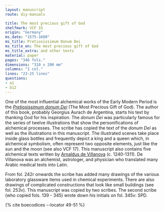 ```yaml
---
layout: manuscript
route: diy-manuals

title: The most precious gift of God
shelfmark: VCF 15
origin: "Germany"
ms_date: "1575-1600"
ms_title: Pretiosissimum Donum Dei
ms_title_en: The most precious gift of God
ms_title_extra: and other texts
material: paper
pages: "346 fols."
dimensions: "310 x 200 mm"
columns: "1 col."
lines: "23-25 lines"
questions:
- a1
- b12
---
```


One of the most influential alchemical works of the Early Modern Period
is the *[Pretiosissimum donum Dei](http://www.alchemywebsite.com/donumdei.html)* (The Most Precious
Gift of God). The author of this book, probably Georgius Aurach de
Argentina, starts his text by thanking God for his inspiration. The
*donum Dei* was particularly famous for the series of twelve
illustrations that show the personifications of alchemical processes.
The scribe has copied the text of the *donum Dei* as well as the
illustrations in this manuscript. The illustrated scenes take place
inside glass bottles and frequently depict a king and a queen which, in
alchemical symbolism, often represent two opposite elements, just like
the sun and the moon (see also VCF 17). This manuscript also contains
five alchemical texts written by [Arnaldus de
Villanova](https://en.wikipedia.org/wiki/Arnaldus_de_Villa_Nova) (c.
1240-1311). De Villanova was an alchemist, astrologer, and physician who
translated many Arabic medical texts into Latin.

From fol. <span data-fol="242r" class="fref">242r</span> onwards the scribe has added many drawings of the various
laboratory glassware items used in chemical experiments. There are also
drawings of complicated constructions that look like small buildings
(see fol. <span data-fol="253v" class="fref">253v</span>). This manuscript was copied by two scribes. The second
scribe (who copied fols. <span data-fol="139r" class="fref">139</span> - <span data-fol="345v" class="fref">345</span>) wrote down his initials on fol. <span data-fol="345v" class="fref">345v</span>:
SPD.

{% cite boecodices --locator 49-51 %}